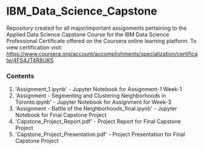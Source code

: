 # IBM_Data_Science_Capstone
Repository created for all major/important assignments pertaining to the Applied Data Science Capstone Course for the IBM Data Science Professional Certificate offered on the Coursera online learning platform.
To view certification visit: https://www.coursera.org/account/accomplishments/specialization/certificate/4FS4JT4R8UKS
### Contents
1. 'Assignment_1.ipynb' - Jupyter Notebook for Assignment-1 Week-1 
2. 'Assignment - Segmenting and Clustering Neighborhoods in Toronto.ipynb' - Jupyter Notebook for Assignment for Week-3
3. 'Assignment - Battle of the Neighborhoods_final.ipynb' - Jupyter Notebook for Final Capstone Project
4. 'Capstone_Project_Report.pdf' - Project Report for Final Capstone Project 
5. 'Capstone_Project_Presentation.pdf' - Project Presentation for Final Capstone Project
